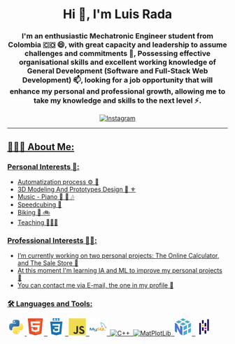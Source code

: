 <div id="header" align="center">
  <h1 align="center"> Hi 👋, I'm Luis Rada</h1>
  <h3 align="center"> I'm an enthusiastic Mechatronic Engineer student from Colombia 🇨🇴 😄, with great capacity and leadership to assume challenges and commitments 💬, Possessing effective organisational skills and excellent working knowledge of General Development (Software and Full-Stack Web Development) 📫, looking for a job opportunity that will enhance my personal and professional growth, allowing me to take my knowledge and skills to the next level ⚡. 
  </h3>
</div>

<div id="badges" align="center">
  <a href="https://www.instagram.com/luis.rada.10">
    <img src="https://img.shields.io/badge/Instagram-@luis.rada.10-E4405F?style=for-the-badge&logo=instagram&logoColor=white&labelColor=101010"
      alt="Instagram" />
</div>

 ---
  
  ## 👨🏽‍💻 About Me:
  
  ### Personal Interests 👯:
  - Automatization process ⚙️ 🔩
  - 3D Modeling And Prototypes Design 🔱 ⚜️
  - Music - Piano 🎹 🎼 🎶
  - Speedcubing 🧩
  - Biking 🚵 🚲
  - Teaching 👨🏽‍🏫
 
  ### Professional Interests ✍🏽:
  - I’m currently working on two personal projects: The Online Calculator, and The Sale Store 🔭
  - At this moment I'm learning IA and ML to improve my personal projects 🤔
  - You can contact me via E-mail, the one in my profile 🌱
  
  
  <div align="left">
    <h3>🛠️ Languages and Tools:</h3>
    <div>
      <img src="https://github.com/devicons/devicon/blob/master/icons/python/python-original.svg" title="Python" **alt="Python" width="40" height="40"/>
      <img src="https://github.com/devicons/devicon/blob/master/icons/html5/html5-original.svg" title="HTML5" alt="HTML" width="40" height="40"/>&nbsp;
      <img src="https://github.com/devicons/devicon/blob/master/icons/css3/css3-plain-wordmark.svg"  title="CSS3" alt="CSS" width="40" height="40"/>&nbsp
      <img src="https://github.com/devicons/devicon/blob/master/icons/javascript/javascript-original.svg" title="JavaScript" alt="JavaScript" width="40" height="40"/>&nbsp;
      <img src="https://github.com/devicons/devicon/blob/master/icons/mysql/mysql-original-wordmark.svg" title="MySQL"  alt="MySQL" width="40" height="40"/>&nbsp;
      <img src="https://github.com/isocpp/logos/blob/master/cpp_logo.svg" title="C++"  alt="C++" width="40" height="40"/>&nbsp;
      <img src="https://upload.wikimedia.org/wikipedia/commons/thumb/0/01/Created_with_Matplotlib-logo.svg/1200px-Created_with_Matplotlib-logo.svg.png" title="MatPlotLib" alt="MatPlotLib" width="40" height="40"/>&nbsp;
      <img src="https://github.com/devicons/devicon/blob/master/icons/numpy/numpy-original.svg" title="NumPy"  alt="Numpy" width="40" height="40"/>&nbsp;
      <img src="https://github.com/devicons/devicon/blob/master/icons/pandas/pandas-original.svg" title="Pandas" **alt="Pandas" width="40" height="40"/>
     <div>
   <div>
  
<!--
**LuisRada/LuisRada** is a ✨ _special_ ✨ repository because its `README.md` (this file) appears on your GitHub profile.

Here are some ideas to get you started:

- 🔭 I’m currently working on ...
- 🌱 I’m currently learning ...
- 👯 I’m looking to collaborate on ...
- 🤔 I’m looking for help with ...
- 💬 Ask me about ...
- 📫 How to reach me: ...
- 😄 Pronouns: ...
- ⚡ Fun fact: ...
-->
